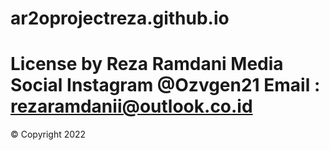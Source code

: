 # ar2oprojectreza.github.io
License by Reza Ramdani
Media Social
Instagram @Ozvgen21
Email : rezaramdanii@outlook.co.id
==================================
© Copyright 2022
